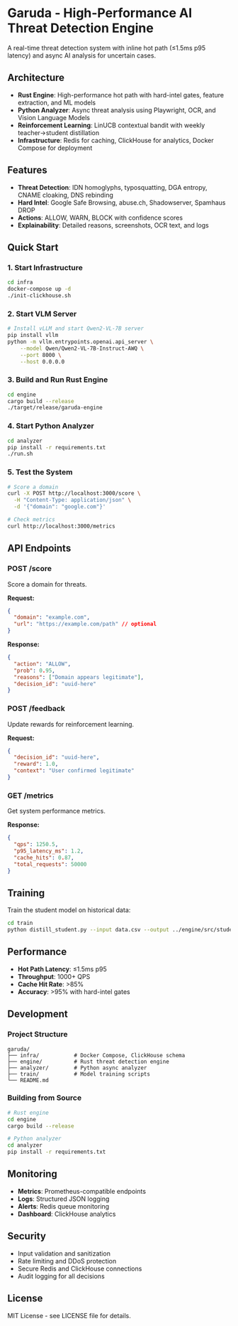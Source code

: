 # Garuda - High-Performance AI Threat Detection Engine

A real-time threat detection system with inline hot path (≤1.5ms p95 latency) and async AI analysis for uncertain cases.

## Architecture

- **Rust Engine**: High-performance hot path with hard-intel gates, feature extraction, and ML models
- **Python Analyzer**: Async threat analysis using Playwright, OCR, and Vision Language Models
- **Reinforcement Learning**: LinUCB contextual bandit with weekly teacher→student distillation
- **Infrastructure**: Redis for caching, ClickHouse for analytics, Docker Compose for deployment

## Features

- **Threat Detection**: IDN homoglyphs, typosquatting, DGA entropy, CNAME cloaking, DNS rebinding
- **Hard Intel**: Google Safe Browsing, abuse.ch, Shadowserver, Spamhaus DROP
- **Actions**: ALLOW, WARN, BLOCK with confidence scores
- **Explainability**: Detailed reasons, screenshots, OCR text, and logs

## Quick Start

### 1. Start Infrastructure

```bash
cd infra
docker-compose up -d
./init-clickhouse.sh
```

### 2. Start VLM Server

```bash
# Install vLLM and start Qwen2-VL-7B server
pip install vllm
python -m vllm.entrypoints.openai.api_server \
    --model Qwen/Qwen2-VL-7B-Instruct-AWQ \
    --port 8000 \
    --host 0.0.0.0
```

### 3. Build and Run Rust Engine

```bash
cd engine
cargo build --release
./target/release/garuda-engine
```

### 4. Start Python Analyzer

```bash
cd analyzer
pip install -r requirements.txt
./run.sh
```

### 5. Test the System

```bash
# Score a domain
curl -X POST http://localhost:3000/score \
  -H "Content-Type: application/json" \
  -d '{"domain": "google.com"}'

# Check metrics
curl http://localhost:3000/metrics
```

## API Endpoints

### POST /score
Score a domain for threats.

**Request:**
```json
{
  "domain": "example.com",
  "url": "https://example.com/path" // optional
}
```

**Response:**
```json
{
  "action": "ALLOW",
  "prob": 0.95,
  "reasons": ["Domain appears legitimate"],
  "decision_id": "uuid-here"
}
```

### POST /feedback
Update rewards for reinforcement learning.

**Request:**
```json
{
  "decision_id": "uuid-here",
  "reward": 1.0,
  "context": "User confirmed legitimate"
}
```

### GET /metrics
Get system performance metrics.

**Response:**
```json
{
  "qps": 1250.5,
  "p95_latency_ms": 1.2,
  "cache_hits": 0.87,
  "total_requests": 50000
}
```

## Training

Train the student model on historical data:

```bash
cd train
python distill_student.py --input data.csv --output ../engine/src/student.json
```

## Performance

- **Hot Path Latency**: ≤1.5ms p95
- **Throughput**: 1000+ QPS
- **Cache Hit Rate**: >85%
- **Accuracy**: >95% with hard-intel gates

## Development

### Project Structure

```
garuda/
├── infra/           # Docker Compose, ClickHouse schema
├── engine/          # Rust threat detection engine
├── analyzer/        # Python async analyzer
├── train/           # Model training scripts
└── README.md
```

### Building from Source

```bash
# Rust engine
cd engine
cargo build --release

# Python analyzer
cd analyzer
pip install -r requirements.txt
```

## Monitoring

- **Metrics**: Prometheus-compatible endpoints
- **Logs**: Structured JSON logging
- **Alerts**: Redis queue monitoring
- **Dashboard**: ClickHouse analytics

## Security

- Input validation and sanitization
- Rate limiting and DDoS protection
- Secure Redis and ClickHouse connections
- Audit logging for all decisions

## License

MIT License - see LICENSE file for details.
